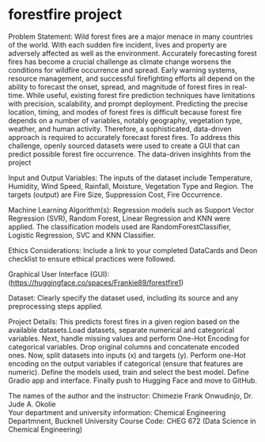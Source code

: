 # forestfire project

Problem Statement: 
Wild forest fires are a major menace in many countries of the world. With each sudden fire incident, lives and property are adversely affected as well as the environment.
Accurately forecasting forest fires has become a crucial challenge as climate change worsens the conditions for wildfire occurrence and spread. Early warning systems, resource management, and successful firefighting efforts all depend on the ability to forecast the onset, spread, and magnitude of forest fires in real-time. While useful, existing forest fire prediction techniques have limitations with precision, scalability, and prompt deployment. Predicting the precise location, timing, and modes of forest fires is difficult because forest fire depends on a number of variables, notably geography, vegetation type, weather, and human activity. Therefore, a sophisticated, data-driven approach is required to accurately forecast forest fires. To address this challenge, openly sourced datasets were used to create a GUI that can predict possible forest fire occurrence. The data-driven insighhts from the project

Input and Output Variables: 
The inputs of the dataset include Temperature, Humidity, Wind Speed, Rainfall, Moisture, Vegetation Type and Region. The targets (output) are Fire Size, Suppression Cost, Fire Occurrence.

Machine Learning Algorithm(s): 
Regression models such as Support Vector Regression (SVR), Random Forest, Linear Regression and KNN were applied. The classification models used are RandomForestClassifier, Logistic Regression, SVC and KNN Classifier.

Ethics Considerations: Include a link to your completed DataCards and Deon checklist to ensure ethical practices were followed.

Graphical User Interface (GUI): (https://huggingface.co/spaces/Frankie89/forestfire1)

Dataset: Clearly specify the dataset used, including its source and any preprocessing steps applied.

Project Details: 
This predicts forest fires in a given region based on the available datasets.Load datasets, separate numerical and categorical variables. Next, handle missing values and perform One-Hot Encoding for categorical variables. Drop original columns and concatenate encoded ones. Now, split datasets into inputs (x) and targets (y). Perform one-Hot encoding on the output variables if categorical (ensure that features are numeric). Define the models used, train and select the best model. Define Gradio app and interface. Finally push to Hugging Face and move to GitHub. 


The names of the author and the instructor:                  Chimezie Frank Onwudinjo,  Dr. Jude A. Okolie                                                                                                                     
Your department and university information:                  Chemical Engineering Departmnent, Bucknell University
Course Code:                                                 CHEG 672 (Data Science in Chemical Engineering)
